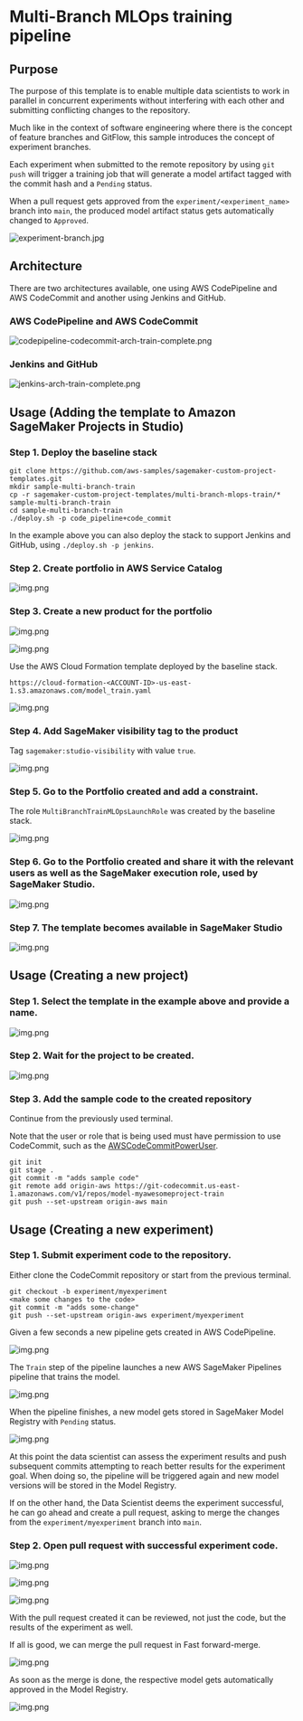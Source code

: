# Multi-Branch MLOps training pipeline

## Purpose

The purpose of this template is to enable multiple data scientists to work in parallel in concurrent experiments without interfering with each other and submitting conflicting changes to the repository.

Much like in the context of software engineering where there is the concept of feature branches and GitFlow, this sample introduces the concept of experiment branches.

Each experiment when submitted to the remote repository by using ``git push`` will trigger a training job that will generate a model artifact tagged with the commit hash and a `Pending` status.

When a pull request gets approved from the ``experiment/<experiment_name>`` branch into `main`, the produced model artifact status gets automatically changed to `Approved`.

![experiment-branch.jpg](images/experiment-branch.jpg)

## Architecture

There are two architectures available, one using AWS CodePipeline and AWS CodeCommit and another using Jenkins and GitHub.

### AWS CodePipeline and AWS CodeCommit

![codepipeline-codecommit-arch-train-complete.png](images/codepipeline-codecommit-arch-train-complete.png)

### Jenkins and GitHub

![jenkins-arch-train-complete.png](images/jenkins-arch-train-complete.png)

## Usage (Adding the template to Amazon SageMaker Projects in Studio)

### Step 1. Deploy the baseline stack 

```
git clone https://github.com/aws-samples/sagemaker-custom-project-templates.git
mkdir sample-multi-branch-train
cp -r sagemaker-custom-project-templates/multi-branch-mlops-train/* sample-multi-branch-train
cd sample-multi-branch-train
./deploy.sh -p code_pipeline+code_commit
```

In the example above you can also deploy the stack to support Jenkins and GitHub, using `./deploy.sh -p jenkins`.

### Step 2. Create portfolio in AWS Service Catalog

![img.png](images/create-portfolio.png)

### Step 3. Create a new product for the portfolio

![img.png](images/create-product-1.png)

![img.png](images/create-product-2.png)

Use the AWS Cloud Formation template deployed by the baseline stack.

`https://cloud-formation-<ACCOUNT-ID>-us-east-1.s3.amazonaws.com/model_train.yaml`

![img.png](images/create-product-3.png)

### Step 4. Add SageMaker visibility tag to the product

Tag `sagemaker:studio-visibility` with value `true`.

![img.png](images/add-product-tag.png)

### Step 5. Go to the Portfolio created and add a constraint.

The role `MultiBranchTrainMLOpsLaunchRole` was created by the baseline stack.

![img.png](images/add-portfolio-constraint.png)

### Step 6. Go to the Portfolio created and share it with the relevant users as well as the SageMaker execution role, used by SageMaker Studio.

![img.png](images/add-portfolio-roles.png)

### Step 7. The template becomes available in SageMaker Studio

![img.png](images/studio-project-available.png)

## Usage (Creating a new project)

### Step 1. Select the template in the example above and provide a name.

![img.png](images/create-project.png)

### Step 2. Wait for the project to be created.

![img.png](images/wait-project-create.png)

### Step 3. Add the sample code to the created repository

Continue from the previously used terminal.

Note that the user or role that is being used must have permission to use CodeCommit, such as the [AWSCodeCommitPowerUser](https://docs.aws.amazon.com/codecommit/latest/userguide/security-iam-awsmanpol.html#managed-policies-poweruser).

```
git init
git stage .
git commit -m "adds sample code"
git remote add origin-aws https://git-codecommit.us-east-1.amazonaws.com/v1/repos/model-myawesomeproject-train
git push --set-upstream origin-aws main
```

## Usage (Creating a new experiment)

### Step 1. Submit experiment code to the repository.

Either clone the CodeCommit repository or start from the previous terminal.

```
git checkout -b experiment/myexperiment
<make some changes to the code>
git commit -m "adds some-change"
git push --set-upstream origin-aws experiment/myexperiment
```

Given a few seconds a new pipeline gets created in AWS CodePipeline.

![img.png](images/codepipeline-running.png)

The `Train` step of the pipeline launches a new AWS SageMaker Pipelines pipeline that trains the model.

![img.png](images/sagemakerpipeline-running.png)

When the pipeline finishes, a new model gets stored in SageMaker Model Registry with `Pending` status.

![img.png](images/model-registry-pending.png)

At this point the data scientist can assess the experiment results and push subsequent commits attempting to reach better results for the experiment goal. When doing so, the pipeline will be triggered again and new model versions will be stored in the Model Registry.

If on the other hand, the Data Scientist deems the experiment successful, he can go ahead and create a pull request, asking to merge the changes from the `experiment/myexperiment` branch into `main`.

### Step 2. Open pull request with successful experiment code.

![img.png](images/open-pr-button.png)

![img.png](images/create-pr.png)

![img.png](images/pr-created.png)

With the pull request created it can be reviewed, not just the code, but the results of the experiment as well.

If all is good, we can merge the pull request in Fast forward-merge.

![img.png](images/merge-pr.png)

As soon as the merge is done, the respective model gets automatically approved in the Model Registry.

![img.png](images/model-registry-approved.png)